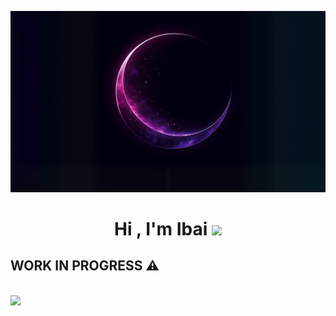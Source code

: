 [![Ibaigz](./fondo.png)](https://ibaigz.com) 
<br>
<h1 align="center">Hi , I'm Ibai <img src="https://media.giphy.com/media/hvRJCLFzcasrR4ia7z/giphy.gif" width="35"></h1>

## WORK IN PROGRESS :warning:
<br>

<img src="https://discord.c99.nl/widget/theme-3/842762466428452925.png" /> 

<br>

	

	

